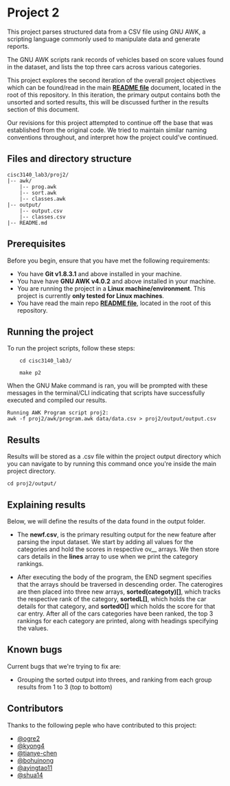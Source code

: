 # Project 2
This project parses structured data from a CSV file using GNU AWK, a scripting language commonly used to manipulate data and generate reports.

The GNU AWK scripts rank records of vehicles based on score values found in the dataset, and lists the top three cars across various categories.

This project explores the second iteration of the overall project objectives which can be found/read in the main **[README file](https://github.com/ogre2/cisc3140_lab3/blob/main/README.md)** document, located in the root of this repository. In this iteration, the primary output contains both the unsorted and sorted results, this will be discussed further in the results section of this document.

Our revisions for this project attempted to continue off the base that was established from the original code. We tried to maintain similar naming conventions throughout, and interpret how the project could've continued.

## Files and directory structure
```
cisc3140_lab3/proj2/
|-- awk/
    |-- prog.awk
    |-- sort.awk
    |-- classes.awk
|-- output/
    |-- output.csv
    |-- classes.csv
|-- README.md
```

## Prerequisites
Before you begin, ensure that you have met the following requirements:
- You have **Git v1.8.3.1** and above installed in your machine.
- You have have **GNU AWK v4.0.2** and above installed in your machine.
- You are running the project in a **Linux machine/environment**. This project is currently **only tested for Linux machines**.
- You have read the main repo **[README file](https://github.com/ogre2/cisc3140_lab3/blob/main/README.md)**, located in the root of this repository.

## Running the project
To run the project scripts, follow these steps:
```
    cd cisc3140_lab3/

    make p2
```

When the GNU Make command is ran, you will be prompted with these messages in the terminal/CLI indicating that scripts have successfully executed and compiled our results.
```
Running AWK Program script proj2:
awk -f proj2/awk/program.awk data/data.csv > proj2/output/output.csv
```

## Results
Results will be stored as a .csv file within the project output directory which you can navigate to by running this command once you're inside the
main project directory.
```
cd proj2/output/
```

## Explaining results
Below, we will define the results of the data found in the output folder.

- The **newf.csv**, is the primary resulting output for the new feature after parsing the input dataset. We start by adding all values for the categories and hold the scores in respective ov__ arrays. We then store cars details in the **lines** array to use when we print the category rankings.

- After executing the body of the program, the END segment specifies that the arrays should be traversed in descending order. The caterogires are then placed into three new arrays, **sorted(categoty)[]**, which tracks the respective rank of the category, **sortedL[]**, which holds the car details for that category, and **sortedO[]** which holds the score for that car entry. After all of the cars categories have been ranked, the top 3 rankings for each category are printed, along with headings specifying the values. 

## Known bugs
Current bugs that we're trying to fix are:
- Grouping the sorted output into threes, and ranking from each group results from 1 to 3 (top to bottom)

## Contributors
Thanks to the following peple who have contributed to this project:
- [@ogre2](https://github.com/ogre2/)
- [@kyong4](https://github.com/kyong4/)
- [@tianye-chen](https://github.com/tianye-chen/)
- [@bohuinong](https://github.com/bohuinong)
- [@ayingtao11](https://github.com/ayingtao11)
- [@shua14](https://github.com/shua14)
